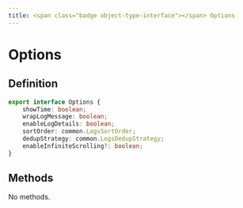 ```yaml
---
title: <span class="badge object-type-interface"></span> Options
---
```

# <span class="badge object-type-interface"></span> Options

## Definition

```typescript
export interface Options {
	showTime: boolean;
	wrapLogMessage: boolean;
	enableLogDetails: boolean;
	sortOrder: common.LogsSortOrder;
	dedupStrategy: common.LogsDedupStrategy;
	enableInfiniteScrolling?: boolean;
}

```
## Methods

No methods.
